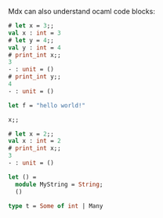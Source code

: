 Mdx can also understand ocaml code blocks:


```ocaml file=sync_to_ml.ml,part=toto
# let x = 3;;
val x : int = 3
# let y = 4;;
val y : int = 4
# print_int x;;
3
- : unit = ()
# print_int y;;
4
- : unit = ()
```

```ocaml file=sync_to_ml.ml,part=zzz
let f = "hello world!"
```

```ocaml file=sync_to_ml.ml
x;;
```

```ocaml
# let x = 2;;
val x : int = 2
# print_int x;;
3
- : unit = ()
```

```ocaml file=sync_to_broken_ml.ml
let () =
  module MyString = String;
  ()
```

```ocaml file=sync_to_ml.mli,part=3
type t = Some of int | Many
```
